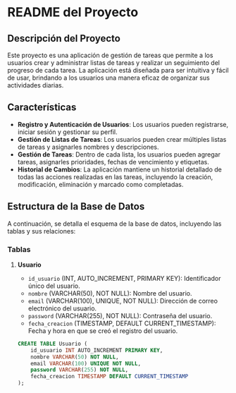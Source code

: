 # README del Proyecto

## Descripción del Proyecto

Este proyecto es una aplicación de gestión de tareas que permite a los usuarios crear y administrar listas de tareas y realizar un seguimiento del progreso de cada tarea. La aplicación está diseñada para ser intuitiva y fácil de usar, brindando a los usuarios una manera eficaz de organizar sus actividades diarias.

## Características

- **Registro y Autenticación de Usuarios**: Los usuarios pueden registrarse, iniciar sesión y gestionar su perfil.
- **Gestión de Listas de Tareas**: Los usuarios pueden crear múltiples listas de tareas y asignarles nombres y descripciones.
- **Gestión de Tareas**: Dentro de cada lista, los usuarios pueden agregar tareas, asignarles prioridades, fechas de vencimiento y etiquetas.
- **Historial de Cambios**: La aplicación mantiene un historial detallado de todas las acciones realizadas en las tareas, incluyendo la creación, modificación, eliminación y marcado como completadas.

## Estructura de la Base de Datos

A continuación, se detalla el esquema de la base de datos, incluyendo las tablas y sus relaciones:

### Tablas

1. **Usuario**
   - `id_usuario` (INT, AUTO_INCREMENT, PRIMARY KEY): Identificador único del usuario.
   - `nombre` (VARCHAR(50), NOT NULL): Nombre del usuario.
   - `email` (VARCHAR(100), UNIQUE, NOT NULL): Dirección de correo electrónico del usuario.
   - `password` (VARCHAR(255), NOT NULL): Contraseña del usuario.
   - `fecha_creacion` (TIMESTAMP, DEFAULT CURRENT_TIMESTAMP): Fecha y hora en que se creó el registro del usuario.

   ```sql
   CREATE TABLE Usuario (
       id_usuario INT AUTO_INCREMENT PRIMARY KEY,
       nombre VARCHAR(50) NOT NULL,
       email VARCHAR(100) UNIQUE NOT NULL,
       password VARCHAR(255) NOT NULL,
       fecha_creacion TIMESTAMP DEFAULT CURRENT_TIMESTAMP
   );
